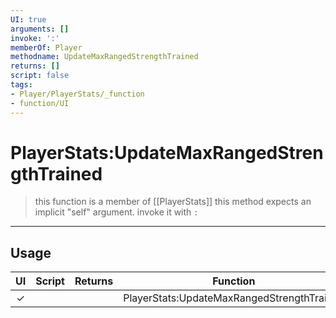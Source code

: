 ```yaml
---
UI: true
arguments: []
invoke: ':'
memberOf: Player
methodname: UpdateMaxRangedStrengthTrained
returns: []
script: false
tags:
- Player/PlayerStats/_function
- function/UI
---
```

# PlayerStats:UpdateMaxRangedStrengthTrained
> this function is a member of [[PlayerStats]]
> this method expects an implicit "self" argument. invoke it with `:`
-----
## Usage
|  UI | Script | Returns | Function | Arguments |
|:---:|:------:|-------:|:--------:|:---------|
|✓| ||PlayerStats:UpdateMaxRangedStrengthTrained||
